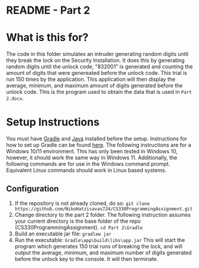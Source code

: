 # README - Part 2 

# What is this for? 
The code in this folder simulates an intruder generating random digits until they break the lock on the Security Installation. It does this by generating random digits until the unlock code, "832001" is generated and counting the amount of digits that were genereated before the unlock code. This trial is run 150 times by the application. This application will then display the average, minimum, and maximum amount of digits generated before the unlock code. This is the program used to obtain the data that is used in `Part 2.docx`. 

# Setup Instructions 
You must have [Gradle](https://gradle.org/) and [Java](https://www.oracle.com/java/technologies/downloads/) installed before the setup. Instructions for how to set up Gradle can be found [here](https://gradle.org/install/). The following instructions are for a Windows 10/11 environment. This has only been tested in Windows 10, however, it should work the same way in Windows 11. Additionally, the following commands are for use in the Windows command prompt. Equivalent Linux commands should work in Linux based systems. 

## Configuration
  1. If the repository is not already cloned, do so: 
    `git clone https://github.com/NikoHatzisavas724/CS330ProgrammingAssignment.git`
  2. Change directory to the part 2 folder. The following instruction assumes your current directory is the base folder of the repo (CS330ProgrammingAssignment).
    `cd Part 2\Gradle`
  3. Build an executable jar file: 
    `gradlew jar`
  4. Run the executable:
     `Gradle\app\build\libs\app.jar`
     This will start the program which generates 150 trial runs of breaking the lock, and will output the average, minimum, and maximum number of digits generated before the unlock key to the console. It will then terminate. 
